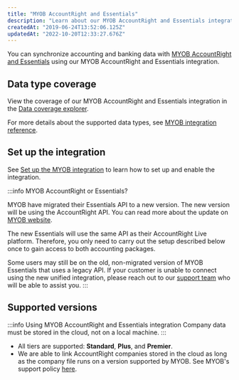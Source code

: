 ```yaml
---
title: "MYOB AccountRight and Essentials"
description: "Learn about our MYOB AccountRight and Essentials integration."
createdAt: "2019-06-24T13:52:06.125Z"
updatedAt: "2022-10-20T12:33:27.676Z"
---
```


You can synchronize accounting and banking data with <a className="external" href="https://www.myob.com/" target="_blank">MYOB AccountRight and Essentials</a> using our MYOB AccountRight and Essentials integration.

## Data type coverage

View the coverage of our MYOB AccountRight and Essentials integration in the <a className="external" href="https://knowledge.codat.io/supported-features/accounting?view=tab-by-integration&integrationKey=pdvj" target="_blank">Data coverage explorer</a>.

For more details about the supported data types, see [MYOB integration reference](/myob-integration-reference).

## Set up the integration

See [Set up the MYOB integration](/integrations/accounting/myob-setup) to learn how to set up and enable the integration.

:::info MYOB AccountRight or Essentials?

MYOB have migrated their Essentials API to a new version. The new version will be using the AccountRight API. You can read more about the update on <a className="external" href="https://developer.myob.com/api/essentials-accounting/" target="_blank">MYOB website</a>.

The new Essentials will use the same API as their AccountRight Live platform. Therefore, you only need to carry out the setup described below once to gain access to both accounting packages.

Some users may still be on the old, non-migrated version of MYOB Essentials that uses a legacy API. If your customer is unable to connect using the new unified integration, please reach out to our [support team](mailto:support@codat.io) who will be able to assist you.
:::

## Supported versions

:::info Using MYOB AccountRight and Essentials integration
Company data must be stored in the cloud, not on a local machine.
:::

- All tiers are supported: **Standard**, **Plus**, and **Premier**.
- We are able to link AccountRight companies stored in the cloud as long as the company file runs on a version supported by MYOB. See MYOB's support policy [here](https://help.myob.com/wiki/display/GEN/AccountRight+releases#expand-20217November2021).
